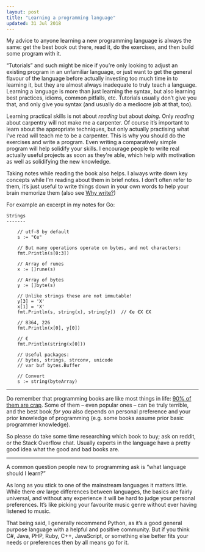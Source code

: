```yaml
---
layout: post
title: "Learning a programming language"
updated: 31 Jul 2018
---
```


My advice to anyone learning a new programming language is always the same: get
the best book out there, read it, do the exercises, and then build some program
with it.

“Tutorials” and such might be nice if you’re only looking to adjust an existing
program in an unfamiliar language, or just want to get the general flavour of
the language before actually investing too much time in to learning it, but they
are almost always inadequate to truly teach a language. Learning a language is
more than just learning the syntax, but also learning best practices, idioms,
common pitfalls, etc. Tutorials usually don’t give you that, and only give you
syntax (and usually do a mediocre job at that, too).

Learning practical skills is not about *reading* but about *doing*. Only
*reading* about carpentry will not make me a carpenter. Of course it’s important
to learn about the appropriate techniques, but only actually practising what I’ve
read will teach me to be a carpenter.
This is why you should do the exercises and write a program. Even writing a
comparatively simple program will help solidify your skills. I encourage people
to write real actually useful projects as soon as they're able, which help with
motivation as well as solidifying the new knowledge.

Taking notes while reading the book also helps. I always write down key concepts
while I’m reading about them in brief notes. I don’t often refer to them, it’s
just useful to write things down in your own words to help your brain memorize
them (also see [Why write?](/weblog/why-write.html))

For example an excerpt in my notes for Go:

	Strings
	-------

		// utf-8 by default
		s := "€e"

		// But many operations operate on bytes, and not characters:
		fmt.Println(s[0:3])

		// Array of runes
		x := []rune(s)

		// Array of bytes
		y := []byte(s)

		// Unlike strings these are not immutable!
		y[3] = 'X'
		x[1] = 'X'
		fmt.Println(s, string(x), string(y))  // €e €X €X

		// 8364, 226
		fmt.Println(x[0], y[0])

		// €
		fmt.Println(string(x[0]))

		// Useful packages:
		// bytes, strings, strconv, unicode
		// var buf bytes.Buffer

		// Convert
		s := string(byteArray)

---

Do remember that programming books are like most things in life: [90% of them
are crap](https://en.wikipedia.org/wiki/Sturgeon%27s_law). Some of them – even
popular ones – can be truly terrible, and the best book *for you* also depends
on personal preference and your prior knowledge of programming (e.g. some books
assume prior basic programmer knowledge).

So please do take some time researching which book to buy; ask on reddit, or the
Stack Overflow chat. Usually experts in the language have a pretty good idea
what the good and bad books are.

---

A common question people new to programming ask is “what language should I
learn?”

As long as you stick to one of the mainstream languages it matters little. While
there *are* large differences between languages, the basics are fairly
universal, and without any experience it will be hard to judge your personal
preferences. It’s like picking your favourite music genre without ever having
listened to music.

That being said, I generally recommend Python, as it’s a good general purpose
language with a helpful and positive community. But if you think C#, Java, PHP,
Ruby, C++, JavaScript, or something else better fits your needs or preferences
then by all means go for it.
